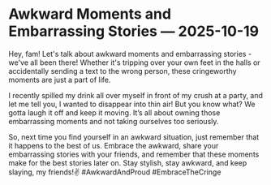 # Awkward Moments and Embarrassing Stories — 2025-10-19

Hey, fam! Let's talk about awkward moments and embarrassing stories - we've all been there! Whether it's tripping over your own feet in the halls or accidentally sending a text to the wrong person, these cringeworthy moments are just a part of life.

I recently spilled my drink all over myself in front of my crush at a party, and let me tell you, I wanted to disappear into thin air! But you know what? We gotta laugh it off and keep it moving. It’s all about owning those embarrassing moments and not taking ourselves too seriously.

So, next time you find yourself in an awkward situation, just remember that it happens to the best of us. Embrace the awkward, share your embarrassing stories with your friends, and remember that these moments make for the best stories later on. Stay stylish, stay awkward, and keep slaying, my friends!✌️ #AwkwardAndProud #EmbraceTheCringe